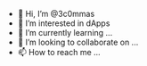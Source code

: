 - 👋 Hi, I’m @3c0mmas
- 👀 I’m interested in dApps
- 🌱 I’m currently learning ...
- 💞️ I’m looking to collaborate on ...  
- 📫 How to reach me ...

<!---
3c0mmas/3c0mmas is a ✨ special ✨ repository because its `README.md` (this file) appears on your GitHub profile.
You can click the Preview link to take a look at your changes.
--->
